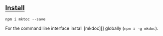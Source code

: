 ## [Install](/)

```
npm i mktoc --save
```

For the command line interface install [mkdoc][] globally (`npm i -g mkdoc`).
